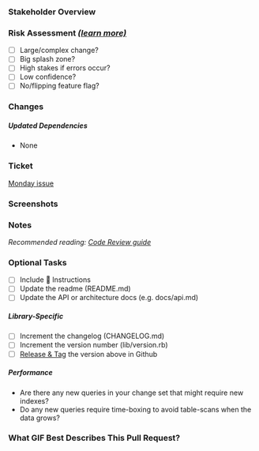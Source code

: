 ### Stakeholder Overview

<!--
Provide a concise summary of the motivation and the driving force behind them. These explanations are designed to be understandable to individuals without technical knowledge, and to people who may not be familiar with the context or specialize in the particular system or update being discussed. Think about the logical rationale for the modification and its practical impact, especially from the viewpoint of any end-users.

Good example:
IHP is in the process of updating the way carts get built. This is the core cart creation 
logic that sorts and groups orders into carts. With the upcoming change for the UI, users will 
be able to skip the Press Staging Queue and create a cart based on the flash count for the 
printer they are selecting for.

Good example:
We are currently sending all pageViewTags as custom events to fullstory which results in Fullstory 
throttling Custom Events for our accounts. This prevents us from using custom events for more legitimate 
users (e.g. custom event to track when a user is in test group).
This change is going to help Swag Management to identify sessions of users in the Swag Management test group.

Bad example:
change ingress
-->

### Risk Assessment _[(learn more)](https://app.getguru.com/card/iMnRRRjT/PR-Risk-Assessment)_
<!-- WIP: Some teams are experimenting with this section. Fee free to remove. -->
<!-- Describe the risk of this change and how it will be tested, deployed, and verified. -->

- [ ] Large/complex change?
- [ ] Big splash zone?
- [ ] High stakes if errors occur?
- [ ] Low confidence?
- [ ] No/flipping feature flag?

### Changes

<!--
Please describe your code changes in detail for reviewers. Explain the technical solution you have provided and how it addresses the issue at hand.
-->

##### Updated Dependencies
 - None
<!--
Please include any notes that might be helpful for a reviewer to check the dependency changes you might have introduced.
  - gem version update
  - new gem introduced
  - data model update
-->

### Ticket

<!-- Fill in the ticket information with the details of your feature -->
[Monday issue](https://customink.monday.com/boards/12345/pulses/12345)

### Screenshots

<!-- Communicate the visual story of the change that is being made. -->

### Notes

_Recommended reading: [Code Review guide](https://github.com/customink/guides/blob/master/operations/code-review/README.md)_

<!--
Please include any notes that might be helpful for a reviewer to keep in mind while reading the changes.
-->

### Optional Tasks

<!--
Common, optional tasks are included here in case you forgot something important.
-->

- [ ] Include 🎩 Instructions
- [ ] Update the readme (README.md)
- [ ] Update the API or architecture docs (e.g. docs/api.md)

##### Library-Specific

- [ ] Increment the changelog (CHANGELOG.md)
- [ ] Increment the version number (lib/version.rb)
- [ ] [Release & Tag][release] the version above in Github

[release]: https://docs.github.com/en/github/administering-a-repository/managing-releases-in-a-repository

##### Performance
- Are there any new queries in your change set that might require new indexes?
- Do any new queries require time-boxing to avoid table-scans when the data grows?

### What GIF Best Describes This Pull Request?

<!--
![](https://i.giphy.com/media/WNuF3KK9NaQ8w/source.gif)
-->
